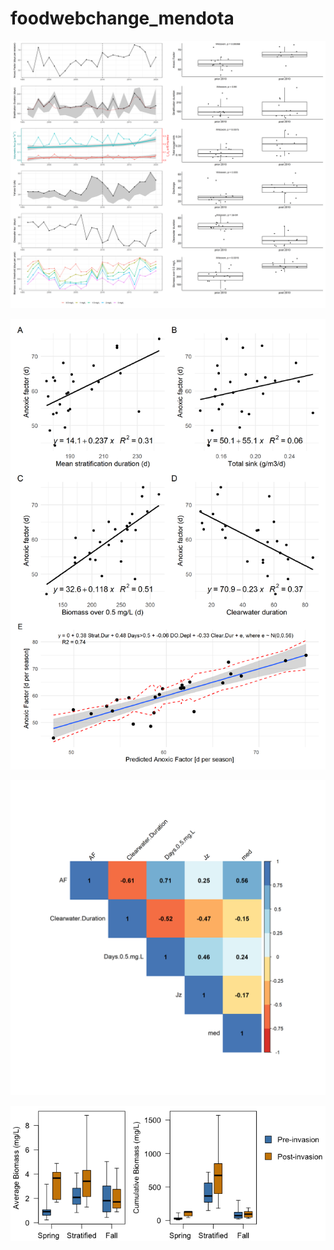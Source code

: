 # foodwebchange_mendota

![](figs/timeseries_comparison.png)<!-- -->

![](figs/linear_comparison.png)<!-- -->

![](figs/model.png)<!-- -->

![](figs/Figure_3-biomass_by_season.png)<!-- -->
